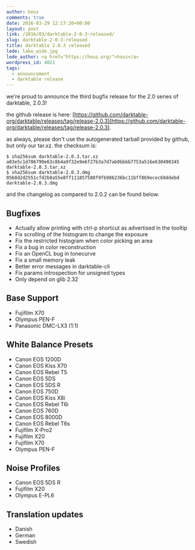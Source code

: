 ```yaml
---
author: houz
comments: true
date: 2016-03-29 12:17:20+00:00
layout: post
link: /2016/03/darktable-2-0-3-released/
slug: darktable-2-0-3-released
title: darktable 2.0.3 released
lede: lake_wide.jpg
lede_author: <a href="https://houz.org/">houz</a>
wordpress_id: 4021
tags:
  - announcement
  - darktable release
---
```

we're proud to announce the third bugfix release for the 2.0 series of darktable, 2.0.3!

the github release is here: [https://github.com/darktable-org/darktable/releases/tag/release-2.0.3](https://github.com/darktable-org/darktable/releases/tag/release-2.0.3).

as always, please don't use the autogenerated tarball provided by github, but only our tar.xz. the checksum is:

    $ sha256sum darktable-2.0.3.tar.xz
    a03e5c1d786799e63c8b4a9f32e9e6f27b3a7d7ab0bbbb7753a516e630490345  darktable-2.0.3.tar.xz
    $ sha256sum darktable-2.0.3.dmg
    0568d2d2551cfd2b8a55e8ff111857588f9fb986236bc11bff869ecec68ddebd  darktable-2.0.3.dmg

and the changelog as compared to 2.0.2 can be found below.

## Bugfixes

* Actually allow printing with ctrl-p shortcut as advertised in the tooltip
* Fix scrolling of the histogram to change the exposure
* Fix the restricted histogram when color picking an area
* Fix a bug in color reconstruction
* Fix an OpenCL bug in tonecurve
* Fix a small memory leak
* Better error messages in darktable-cli
* Fix params introspection for unsigned types
* Only depend on glib 2.32

## Base Support

* Fujifilm X70
* Olympus PEN-F
* Panasonic DMC-LX3 (1:1)

## White Balance Presets

* Canon EOS 1200D
* Canon EOS Kiss X70
* Canon EOS Rebel T5
* Canon EOS 5DS
* Canon EOS 5DS R
* Canon EOS 750D
* Canon EOS Kiss X8i
* Canon EOS Rebel T6i
* Canon EOS 760D
* Canon EOS 8000D
* Canon EOS Rebel T6s
* Fujifilm X-Pro2
* Fujifilm X20
* Fujifilm X70
* Olympus PEN-F

## Noise Profiles

* Canon EOS 5DS R
* Fujifilm X20
* Olympus E-PL6

## Translation updates

* Danish
* German
* Swedish
